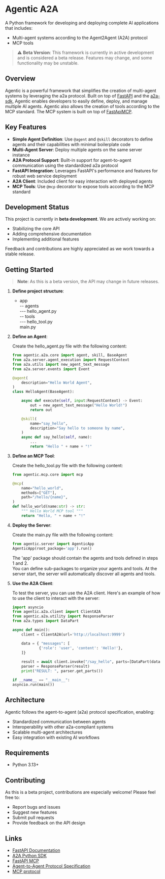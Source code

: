 # Agentic A2A

A Python framework for developing and deploying complete AI applications that includes:
- Multi-agent systems according to the Agent2Agent (A2A) protocol
- MCP tools

> ⚠️ **Beta Version**: This framework is currently in active development and is considered a beta release. Features may change, and some functionality may be unstable.

## Overview

Agentic is a powerful framework that simplifies the creation of multi-agent systems by leveraging the a2a protocol. Built on top of [FastAPI](https://fastapi.tiangolo.com/) and the [a2a-sdk](https://github.com/google-a2a/a2a-python), Agentic enables developers to easily define, deploy, and manage multiple AI agents.
Agentic also allows the creation of tools according to the MCP standard. The MCP system is built on top of [FastApiMCP](https://github.com/tadata-org/fastapi_mcp).

## Key Features

- **Simple Agent Definition**: Use `@agent` and `@skill` decorators to define agents and their capabilities with minimal boilerplate code
- **Multi-Agent Server**: Deploy multiple agents on the same server instance
- **A2A Protocol Support**: Built-in support for agent-to-agent communication using the standardized a2a protocol
- **FastAPI Integration**: Leverages FastAPI's performance and features for robust web service deployment
- **A2A Client**: Included client for easy interaction with deployed agents
- **MCP Tools**: Use `@mcp` decorator to expose tools according to the MCP standard

## Development Status

This project is currently in **beta development**. We are actively working on:
- Stabilizing the core API
- Adding comprehensive documentation
- Implementing additional features

Feedback and contributions are highly appreciated as we work towards a stable release.

## Getting Started

> **Note**: As this is a beta version, the API may change in future releases.

1. **Define project structure**:
    - app <br>
    -- agents <br>
    --- hello_agent.py <br>
    -- tools <br>
    --- hello_tool.py <br>
    main.py <br>

1. **Define an Agent**:

    Create the hello_agent.py file with the following content:

    ```python
    from agentic.a2a.core import agent, skill, BaseAgent
    from a2a.server.agent_execution import RequestContext
    from a2a.utils import new_agent_text_message
    from a2a.server.events import Event

    @agent(
        description="Hello World Agent",
    )
    class HelloAgent(BaseAgent):

        async def execute(self, input:RequestContext) -> Event:
            out = new_agent_text_message("Hello World!")
            return out

        @skill(
            name="say_hello", 
            description="Say hello to someone by name",
        )
        async def say_hello(self, name):
            ...
            return "Hello " + name + "!"
    ```

2. **Define an MCP Tool**:

    Create the hello_tool.py file with the following content:

    ```python
    from agentic.mcp.core import mcp

    @mcp(
        name="hello_world",
        methods=["GET"],
        path="/hello/{name}",
    )
    def hello_world(name:str) -> str:
        """ Hello World MCP tool """
        return "Hello, " + name + "!"
    ```

3. **Deploy the Server**:

    Create the main.py file with the following content:

    ```python
    from agentic.server import AgenticApp
    AgenticApp(root_package='app').run()
    ```

    The 'app' package should contain the agents and tools defined in steps 1 and 2. <br>
    You can define sub-packages to organize your agents and tools. At the server start, the server will automatically discover all agents and tools.

4. **Use the A2A Client**:

    To test the server, you can use the A2A client. Here's an example of how to use the client to interact with the server:

    ```python
    import asyncio
    from agentic.a2a.client import ClientA2A
    from agentic.a2a.utility import ResponseParser
    from a2a.types import DataPart

    async def main():
        client = ClientA2A(url='http://localhost:9999')

        data = { "messages": [
                {'role': 'user', 'content': 'Hello!'},
        ]}
        
        result = await client.invoke("/say_hello", parts=[DataPart(data=data)])
        parser = ResponseParser(result)
        print("RESULT: ", parser.get_parts())

    if __name__ == "__main__":
    asyncio.run(main())
    ```

## Architecture

Agentic follows the agent-to-agent (a2a) protocol specification, enabling:
- Standardized communication between agents
- Interoperability with other a2a-compliant systems
- Scalable multi-agent architectures
- Easy integration with existing AI workflows

## Requirements

- Python 3.13+

## Contributing

As this is a beta project, contributions are especially welcome! Please feel free to:
- Report bugs and issues
- Suggest new features
- Submit pull requests
- Provide feedback on the API design

## Links

- [FastAPI Documentation](https://fastapi.tiangolo.com/)
- [A2A Python SDK](https://github.com/google-a2a/a2a-python)
- [FastAPI MCP](https://github.com/tadata-org/fastapi_mcp)
- [Agent-to-Agent Protocol Specification](https://github.com/google-a2a)
- [MCP protocol](https://modelcontextprotocol.io/introduction)